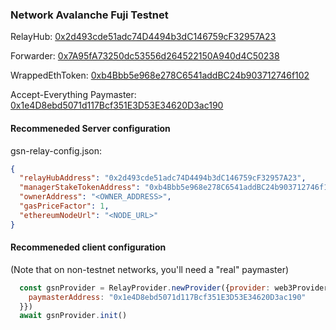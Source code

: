 ### Network Avalanche Fuji Testnet

RelayHub: [0x2d493cde51adc74D4494b3dC146759cF32957A23](https://testnet.snowtrace.io/address/0x2d493cde51adc74D4494b3dC146759cF32957A23)

Forwarder: [0x7A95fA73250dc53556d264522150A940d4C50238](https://testnet.snowtrace.io/address/0x7A95fA73250dc53556d264522150A940d4C50238)

WrappedEthToken: [0xb4Bbb5e968e278C6541addBC24b903712746f102](https://testnet.snowtrace.io/address/0xb4Bbb5e968e278C6541addBC24b903712746f102)

Accept-Everything Paymaster: [0x1e4D8ebd5071d117Bcf351E3D53E34620D3ac190](https://testnet.snowtrace.io/address/0x1e4D8ebd5071d117Bcf351E3D53E34620D3ac190)

#### Recommeneded Server configuration
gsn-relay-config.json:
```json
{
  "relayHubAddress": "0x2d493cde51adc74D4494b3dC146759cF32957A23",
  "managerStakeTokenAddress": "0xb4Bbb5e968e278C6541addBC24b903712746f102",
  "ownerAddress": "<OWNER_ADDRESS>",
  "gasPriceFactor": 1,
  "ethereumNodeUrl": "<NODE_URL>"
}
```

#### Recommeneded client configuration
(Note that on non-testnet networks, you'll need a "real" paymaster)
```js
  const gsnProvider = RelayProvider.newProvider({provider: web3Provider, config: {
    paymasterAddress: "0x1e4D8ebd5071d117Bcf351E3D53E34620D3ac190"
  }})
  await gsnProvider.init()
```

